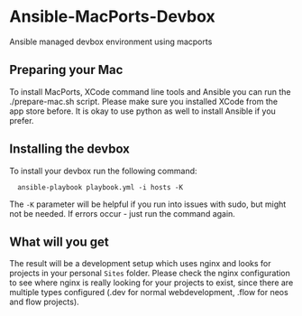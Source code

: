 Ansible-MacPorts-Devbox
=======================

Ansible managed devbox environment using macports

Preparing your Mac
------------------

To install MacPorts, XCode command line tools and Ansible you can run the ./prepare-mac.sh script.
Please make sure you installed XCode from the app store before.
It is okay to use python as well to install Ansible if you prefer.

Installing the devbox
---------------------

To install your devbox run the following command:

```
  ansible-playbook playbook.yml -i hosts -K
```

The `-K` parameter will be helpful if you run into issues with sudo, but might not be needed.
If errors occur - just run the command again.

What will you get
-----------------

The result will be a development setup which uses nginx and looks for projects in your personal `Sites` folder.
Please check the nginx configuration to see where nginx is really looking for your projects to exist, since there
are multiple types configured (.dev for normal webdevelopment, .flow for neos and flow projects).